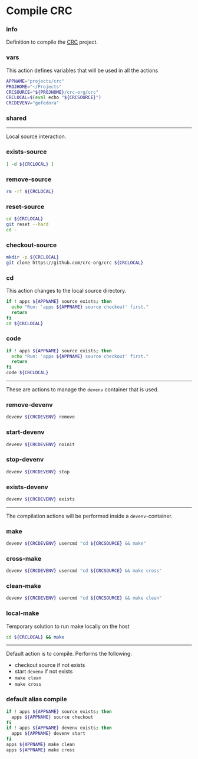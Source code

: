 # Compile CRC


### info

Definition to compile the [CRC](https://github.com/crc-org/crc) project.


### vars
This action defines variables that will be used in all the actions

```sh
APPNAME="projects/crc"
PROJHOME="~/Projects"
CRCSOURCE="${PROJHOME}/crc-org/crc"
CRCLOCAL=$(eval echo "${CRCSOURCE}")
CRCDEVENV="gofedora"
```

### shared

---

Local source interaction.

### exists-source
```sh
[ -d ${CRCLOCAL} ]
```

### remove-source
```sh
rm -rf ${CRCLOCAL}
```

### reset-source
```sh
cd ${CRCLOCAL}
git reset --hard
cd -
```

### checkout-source
```sh
mkdir -p ${CRCLOCAL}
git clone https://github.com/crc-org/crc ${CRCLOCAL}
```

### cd
This action changes to the local source directory.

```sh interactive
if ! apps ${APPNAME} source exists; then
  echo "Run: 'apps ${APPNAME} source checkout' first."
  return
fi
cd ${CRCLOCAL}
```

### code
```sh interactive
if ! apps ${APPNAME} source exists; then
  echo "Run: 'apps ${APPNAME} source checkout' first."
  return
fi
code ${CRCLOCAL}
```

---

These are actions to manage the `devenv` container that is used.

### remove-devenv
```sh
devenv ${CRCDEVENV} remove
```

### start-devenv
```sh
devenv ${CRCDEVENV} noinit
```

### stop-devenv
```sh
devenv ${CRCDEVENV} stop
```

### exists-devenv
```sh
devenv ${CRCDEVENV} exists
```

---

The compilation actions will be performed inside a `devenv`-container.

### make
```sh interactive
devenv ${CRCDEVENV} usercmd "cd ${CRCSOURCE} && make"
```

### cross-make
```sh interactive
devenv ${CRCDEVENV} usercmd "cd ${CRCSOURCE} && make cross"
```

### clean-make
```sh interactive
devenv ${CRCDEVENV} usercmd "cd ${CRCSOURCE} && make clean"
```

### local-make
Temporary solution to run make locally on the host

```sh interactive
cd ${CRCLOCAL} && make
```

---

Default action is to compile. Performs the following:

  - checkout source if not exists
  - start `devenv` if not exists
  - `make clean`
  - `make cross`

### default alias compile
```sh interactive
if ! apps ${APPNAME} source exists; then
  apps ${APPNAME} source checkout
fi
if ! apps ${APPNAME} devenv exists; then
  apps ${APPNAME} devenv start
fi
apps ${APPNAME} make clean
apps ${APPNAME} make cross
```

